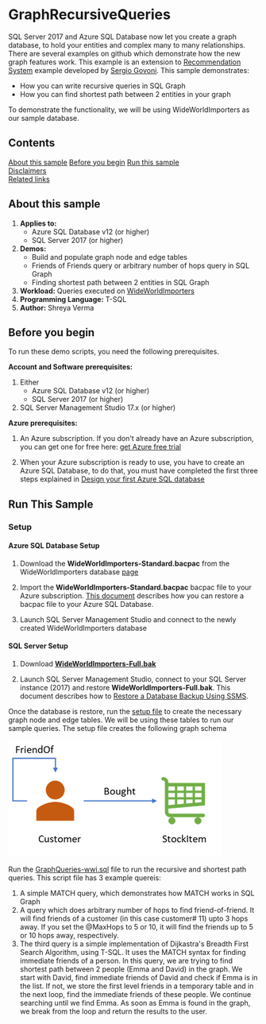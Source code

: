 # GraphRecursiveQueries
SQL Server 2017 and Azure SQL Database now let you create a graph database, to hold your entities and complex many to many relationships. There are several examples on github which demonstrate how the new graph features work. This example is an extension to [Recommendation System](https://github.com/Microsoft/sql-server-samples/tree/master/samples/demos/sql-graph/recommendation-system) example developed by [Sergio Govoni](https://mvp.microsoft.com/it-it/PublicProfile/4029181?fullName=Sergio%20Govoni). This sample demonstrates:

 - How you can write recursive queries in SQL Graph
 - How you can find shortest path between 2 entities in your graph

To demonstrate the functionality, we will be using WideWorldImporters as our sample database.  

## Contents
[About this sample](#about-this-sample)
[Before you begin](#before-you-begin)
[Run this sample](#run-this-sample)  
[Disclaimers](#disclaimers)  
[Related links](#related-links)

## About this sample
1.  **Applies to:**
    -   Azure SQL Database v12 (or higher)
    -   SQL Server 2017 (or higher)
2.  **Demos:**
    -   Build and populate graph node and edge tables
    -   Friends of Friends query or arbitrary number of hops query in SQL Graph
    -   Finding shortest path between 2 entities in SQL Graph
3.  **Workload:**  Queries executed on  [WideWorldImporters](https://github.com/Microsoft/sql-server-samples/releases/tag/wide-world-importers-v1.0)
4.  **Programming Language:**  T-SQL
5.  **Author:**  Shreya Verma

## Before you begin
To run these demo scripts, you need the following prerequisites.

**Account and Software prerequisites:**

1.  Either
    -   Azure SQL Database v12 (or higher)
    -   SQL Server 2017 (or higher)
2.  SQL Server Management Studio 17.x (or higher)

**Azure prerequisites:**

1.  An Azure subscription. If you don't already have an Azure subscription, you can get one for free here:  [get Azure free trial](https://azure.microsoft.com/en-us/free/)
    
2.  When your Azure subscription is ready to use, you have to create an Azure SQL Database, to do that, you must have completed the first three steps explained in  [Design your first Azure SQL database](https://docs.microsoft.com/en-us/azure/sql-database/sql-database-design-first-database)

## Run This Sample

### Setup
#### Azure SQL Database Setup

1.  Download the  **WideWorldImporters-Standard.bacpac**  from the WideWorldImporters database  [page](https://github.com/Microsoft/sql-server-samples/releases/tag/wide-world-importers-v1.0)
    
2.  Import the  **WideWorldImporters-Standard.bacpac**  bacpac file to your Azure subscription. [This document](https://docs.microsoft.com/en-us/azure/sql-database/sql-database-import) describes how you can restore a bacpac file to your Azure SQL Database.
    
3.  Launch SQL Server Management Studio and connect to the newly created WideWorldImporters database
    

#### SQL Server Setup

1.  Download  [**WideWorldImporters-Full.bak**](https://github.com/Microsoft/sql-server-samples/releases/tag/wide-world-importers-v1.0)
    
2.  Launch SQL Server Management Studio, connect to your SQL Server instance (2017) and restore  **WideWorldImporters-Full.bak**.  This document describes how to [Restore a Database Backup Using SSMS](https://docs.microsoft.com/en-us/sql/relational-databases/backup-restore/restore-a-database-backup-using-ssms). 

Once the database is restore, run the [setup file](https://github.com/shkale-msft/GraphRecursiveQueries/blob/master/setup-wwi-graph.sql) to create the necessary graph node and edge tables. We will be using these tables to run our sample queries. The setup file creates the following graph schema

![Recursive Query Schema](https://github.com/shkale-msft/GraphRecursiveQueries/blob/master/media/GraphRecursiveQueriesSchema.png)


Run the [GraphQueries-wwi.sql](https://github.com/shkale-msft/GraphRecursiveQueries/blob/master/GraphQueries-wwi.sql) file to run the recursive and shortest path queries. This script file has 3 example quereis:

 1. A simple MATCH query, which demonstrates how MATCH works in SQL Graph
 2. A query which does arbitrary number of hops to find friend-of-friend. It will find friends of a customer (in this case customer# 11) upto 3 hops away. If you set the @MaxHops to 5 or 10, it will find the friends up to 5 or 10 hops away, respectively.
 3. The third query is a simple implementation of Dijkastra's Breadth First Search Algorithm, using T-SQL. It uses the MATCH syntax for finding immediate friends of a person. In this query, we are trying to find shortest path  between 2 people (Emma and David) in the graph. We start with David, find immediate friends of David and check if Emma is in the list. If not, we store the first level friends in a temporary table and in the next loop, find the immediate friends of these people. We continue searching until we find Emma. As soon as Emma is found in the graph, we break from the loop and return the results to the user.
